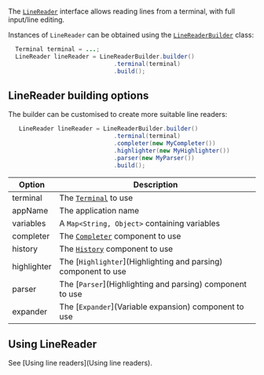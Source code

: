 The [`LineReader`](https://github.com/jline/jline3/blob/master/reader/src/main/java/org/jline/reader/LineReader.java) interface allows reading lines from a terminal, with full input/line editing.

Instances of `LineReader` can be obtained using the [`LineReaderBuilder`](https://github.com/jline/jline3/blob/master/reader/src/main/java/org/jline/reader/LineReaderBuilder.java) class:
```java
  Terminal terminal = ...;
  LineReader lineReader = LineReaderBuilder.builder()
                              .terminal(terminal)
                              .build();
```

## LineReader building options

The builder can be customised to create more suitable line readers:
```java
   LineReader lineReader = LineReaderBuilder.builder()
                              .terminal(terminal)
                              .completer(new MyCompleter())
                              .highlighter(new MyHighlighter())
                              .parser(new MyParser())
                              .build();
```

| Option        | Description                                                                                          |
|---------------|------------------------------------------------------------------------------------|
| terminal      | The [`Terminal`](Terminals) to use |
| appName       | The application name |
| variables     | A `Map<String, Object>` containing variables |
| completer     | The [`Completer`](Completion) component to use |
| history       | The [`History`](History) component to use |
| highlighter   | The [`Highlighter`](Highlighting and parsing) component to use |
| parser        | The [`Parser`](Highlighting and parsing) component to use |
| expander      | The [`Expander`](Variable expansion) component to use |

## Using LineReader

See [Using line readers](Using line readers).
